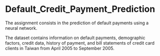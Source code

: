 # Default_Credit_Payment_Prediction
The assignment consists in the prediction of default payments using a neural network.

The dataset contains information on default payments, demographic factors, credit data, history of payment, and bill statements of credit card clients in Taiwan from April 2005 to September 2005.
